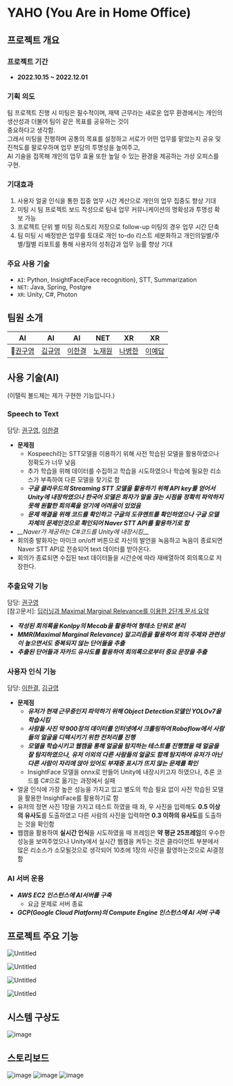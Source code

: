 # YAHO (You Are in Home Office)
## 프로젝트 개요

### 프로젝트 기간

- **2022.10.15 ~ 2022.12.01**

### 기획 의도

팀 프로젝트 진행 시 미팅은 필수적이며, 재택 근무라는 새로운 업무 환경에서는 개인의 생산성과 더불어 팀이 같은 목표를 공유하는 것이  
중요하다고 생각함.  
그래서 미팅을 진행하며 공통의 목표를 설정하고 서로가 어떤 업무를 맡았는지 공유 및 진척도를 팔로우하며 업무 분담의 투명성을 높여주고,  
AI 기술을 접목해 개인의 업무 효율 또한 높일 수 있는 환경을 제공하는 가상 오피스를 구현.

### 기대효과

1. 사용자 얼굴 인식을 통한 집중 업무 시간 계산으로 개인의 업무 집중도 향상 기대
2. 미팅 시 팀 프로젝트 보드 작성으로 팀내 업무 커뮤니케이션의 명확성과 투명성 확보 가능
3. 프로젝트 단위 별 미팅 히스토리 저장으로 follow-up 미팅의 경우 업무 시간 단축
4. 팀 미팅 시 배정받은 업무를 토대로 개인 to-do 리스트 세분화하고 개인의일별/주별/월별 리포트를 통해 사용자의 성취감과 업무 능률 향상 기대

### 주요 사용 기술

- `AI`: Python, InsightFace(Face recognition), STT, Summarization
- `NET`: Java, Spring, Postgre
- `XR`: Unity, C#, Photon 
## 팀원 소개  
|AI|AI|AI|NET|XR|XR|
| :---: | :---: | :---: | :---: | :---: | :---: |
|👑[권구영](https://github.com/kgy94329)|[김규영](https://github.com/qyeongkim)|[이한결](https://github.com/AIHanGyeol)|[노재원](https://github.com/NJWonE)|[나병한](https://github.com/svcbn)|[이예담](https://github.com/yelee12)|
## 사용 기술(AI)
(이탤릭 볼드체는 제가 구현한 기능입니다.)

### Speech to Text
담당: [권구영](https://github.com/kgy94329), [이한결](https://github.com/AIHanGyeol)  
- ************문제점************
    - Kospeech라는 STT모델을 이용하기 위해 사전 학습된 모델을 활용하였으나 정확도가 너무 낮음
    - 추가 학습을 위해 데이터를 수집하고 학습을 시도하였으나 학습에 필요한 리소스가 부족하여 다른 모델을 찾기로 함
    - __*구글 클라우드의 Streaming STT 모델을 활용하기 위해 API key를 얻어서 Unity에 내장하였으나 한국어 모델은 화자가 말을 끊는 시점을 정확히 파악하지 못해 원활한 회의록을 얻기에 어려움이 있었음*__
    - __*문제 해결을 위해 코드를 확인하고 구글의 도큐멘트를 확인하였으나 구글 모델 자체의 문제인것으로 확인되어 Naver STT API를 활용하기로 함*__
- *__Naver가 제공하는 C#코드를 Unity에 내장시킴*__
- 회의중 발화자는 마이크 on/off 버튼으로 자신의 발언을 녹음하고 녹음이 종료되면 Naver STT API로 전송되어 text 데이터를 받아온다.
- 회의가 종료되면 수집된 text 데이터들을 시간순에 따라 재배열하여 회의록으로 저장한다.

### 추출요약 기능
담당: [권구영](https://github.com/kgy94329)  
[참고문서]: [딥러닝과 Maximal Marginal Relevance를 이용한 2단계 문서 요약](http://koreascience.or.kr/article/CFKO201930060772845.pdf)  
- __*작성된 회의록을 Konlpy의 Mecab을 활용하여 형태소 단위로 분리*__
- __*MMR(Maximal Marginal Relevance) 알고리즘을 활용하여 회의 주제와 관련성이 높으면서도 중복되지 않는 단어들을 추출*__
- __*추출된 단어들과 자카드 유사도를 활용하여 회의록으로부터 중요 문장을 추출*__

### 사용자 인식 기능
담당: [이한결](https://github.com/AIHanGyeol), [김규영](https://github.com/qyeongkim)  
- **문제점**
    - __*유저가 현재 근무중인지 파악하기 위해 Object Detection모델인 YOLOv7을 학습시킴*__
    - __*사람들 사진 약 900장의 데이터를 인터넷에서 크롤링하여 Roboflow에서 사람들의 얼굴을 디텍시키기 위한 전처리를 진행*__
    - __*모델을 학습시키고 웹캠을 통해 얼굴을 탐지하는 테스트를 진행했을 때 얼굴을 잘 탐지하였으나, 유저 이외의 다른 사람들의 얼굴도 함께 탐지하여 유저가 아닌 다른 사람이 자리에 앉아 있어도 부재중 표시가 뜨지 않는 문제를 확인*__
    - InsightFace 모델을 onnx로 만들어 Unity에 내장시키고자 하였으나, 추론 코드를 C#으로 옮기는 과정에서 실패
- 얼굴 인식에 가장 높은 성능을 가지고 있고 별도의 학습 필요 없이 사전 학습된 모델을 활용한 InsightFace를 활용하기로 함
- 유저의 정면 사진 1장을 가지고 테스트 하였을 때 좌, 우 사진을 입력해도 **0.5 이상의 유사도**를 도출하였고 다른 사람의 사진을 입력하면 **0.3 이하의 유사도**를 도출하는 것을 확인함
- 웹캠을 활용하여 **실시간 인식**을 시도하였을 때 프레임은 **약 평균 25프레임**의 우수한 성능을 보여주었으나 Unity에서 실시간 웹캠을 켜두는 것은 클라이언트 부분에서 많은 리소스가 소모될것으로 생각되어 10초에 1장의 사진을 촬영하는것으로 AI결정함

### AI 서버 운용
- __*AWS EC2 인스턴스에 AI서버를 구축*__
    - 요금 문제로 서버 종료
- __*GCP(Google Cloud Platform)의 Compute Engine 인스턴스에 AI 서버 구축*__


## 프로젝트 주요 기능

![Untitled](https://s3-us-west-2.amazonaws.com/secure.notion-static.com/534a92cf-c1fc-4957-8fd6-6001f107c1ad/Untitled.png)

![Untitled](https://s3-us-west-2.amazonaws.com/secure.notion-static.com/db2da2a4-4918-4581-8bd3-126e537c18fc/Untitled.png)

![Untitled](https://s3-us-west-2.amazonaws.com/secure.notion-static.com/4061c77c-28b9-4c4b-99c7-c438c459755c/Untitled.png)

![Untitled](https://s3-us-west-2.amazonaws.com/secure.notion-static.com/27869508-f91b-4640-8a46-2dc8b63b5647/Untitled.png)

## 시스템 구상도
![image](https://user-images.githubusercontent.com/58832219/205869539-147768c2-52e8-4c46-aa4f-e0c5852d8da0.png)
## 스토리보드
![image](https://user-images.githubusercontent.com/58832219/205870123-1e98cd2c-83d4-4ffa-92b2-7f0167593cbe.png)
![image](https://user-images.githubusercontent.com/58832219/205870287-84893f54-c897-49ce-aac2-6a2575ac28d0.png)
![image](https://user-images.githubusercontent.com/58832219/205870415-3c318784-b8b9-481a-98d7-45c82f88a4c5.png)
